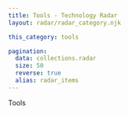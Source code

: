 ```yaml
---
title: Tools - Technology Radar
layout: radar/radar_category.njk

this_category: tools

pagination:
  data: collections.radar
  size: 50
  reverse: true
  alias: radar_items
---
```


Tools
